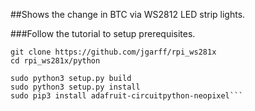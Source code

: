 ##Shows the change in BTC via WS2812 LED strip lights.

###Follow the tutorial to setup prerequisites.

```sudo apt-get update;sudo apt-get install gcc make build-essential python-dev git scons swig
git clone https://github.com/jgarff/rpi_ws281x
cd rpi_ws281x/python

sudo python3 setup.py build 
sudo python3 setup.py install 
sudo pip3 install adafruit-circuitpython-neopixel```
